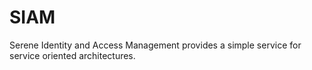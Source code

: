 SIAM
====

Serene Identity and Access Management provides a simple service for service oriented architectures.
